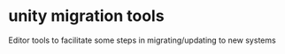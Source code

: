 # unity migration tools
 Editor tools to facilitate some steps in migrating/updating to new systems
